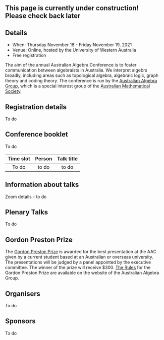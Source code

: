 ## This page is currently under construction! Please check back later

## Details
- When: Thursday November 18 - Friday November 19, 2021
- Venue: Online, hosted by the University of Western Australia
- Free registration

The aim of the annual Australian Algebra Conference is to foster communication between algebraists in Australia. We interpret algebra broadly, including areas such as topological algebra, algebraic logic, graph theory and coding theory. The conference is run by the [Australian Algebra Group](https://austalg.ltumathstats.com/), which is a special interest group of the [Australian Mathematical Society](https://austms.org.au/).

## Registration details
To do

## Conference booklet

To do

| Time slot | Person | Talk title |
|:--:|:--:|:--:|
| To do | to do | to do |

## Information about talks

Zoom details - to do

## Plenary Talks

To do

## Gordon Preston Prize

The [Gordon Preston Prize](https://austalg.ltumathstats.com/gordon-preston-prize) is awarded for the best presentation at the AAC given by a current student based at an Australian or overseas university. The presentations will be judged by a panel appointed by the executive committee. The winner of the prize will receive $300. [The Rules](https://austalg.ltumathstats.com/rules-for-the-gordon-preston-prize) for the Gordon Preston Prize are available on the website of the Australian Algebra Group. 

## Organisers
To do


## Sponsors

To do
